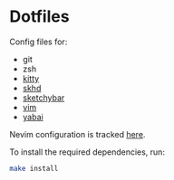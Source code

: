 # Dotfiles

Config files for:

- git
- zsh
- [kitty](https://sw.kovidgoyal.net/kitty/)
- [skhd](https://github.com/koekeishiya/skhd)
- [sketchybar](https://github.com/felixkratz/sketchybar)
- [vim](https://www.vim.org)
- [yabai](https://github.com/koekeishiya/yabai)

Nevim configuration is tracked [here](https://github.com/le4ker/NvMegaChad).

To install the required dependencies, run:

```bash
make install
```
